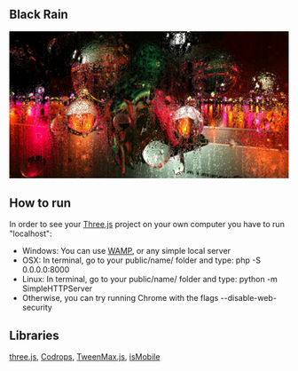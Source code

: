 ## Black Rain

[![Black Rain](/rain.jpg "Black Rain")](https://demo.marpi.pl/archan/black_rain/)

How to run
-------

In order to see your [Three.js](http://threejs.org) project on your own computer you have to run "localhost":

- Windows: You can use [WAMP](http://www.wampserver.com/en/), or any simple local server
- OSX: In terminal, go to your public/name/ folder and type: php -S 0.0.0.0:8000
- Linux: In terminal, go to your public/name/ folder and type: python -m SimpleHTTPServer
- Otherwise, you can try running Chrome with the flags --disable-web-security

Libraries
-------

[three.js](https://github.com/mrdoob/three.js/), [Codrops](https://github.com/codrops/RainEffect), [TweenMax.js](https://greensock.com/tweenmax), [isMobile](https://github.com/kaimallea/isMobile)